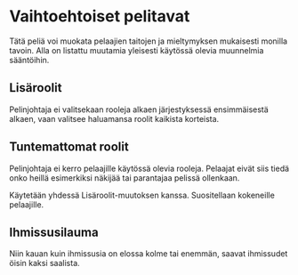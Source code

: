 # Vaihtoehtoiset pelitavat
Tätä peliä voi muokata pelaajien taitojen ja mieltymyksen mukaisesti monilla tavoin. Alla on listattu muutamia yleisesti käytössä olevia muunnelmia sääntöihin.

## Lisäroolit

Pelinjohtaja ei valitsekaan rooleja alkaen järjestyksessä ensimmäisestä alkaen, vaan valitsee haluamansa roolit kaikista korteista.

## Tuntemattomat roolit

Pelinjohtaja ei kerro pelaajille käytössä olevia rooleja. Pelaajat eivät siis tiedä onko heillä esimerkiksi näkijää tai parantajaa pelissä ollenkaan.

Käytetään yhdessä Lisäroolit-muutoksen kanssa. Suositellaan kokeneille pelaajille.

## Ihmissusilauma

Niin kauan kuin ihmissusia on elossa kolme tai enemmän, saavat ihmissudet öisin kaksi saalista.